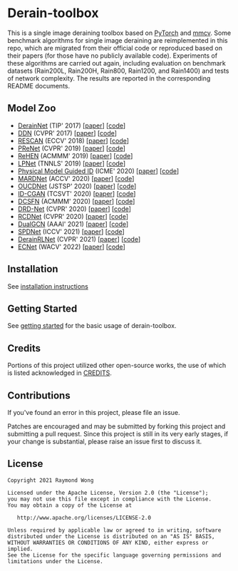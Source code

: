 # Derain-toolbox

This is a single image deraining toolbox based on [PyTorch](https://github.com/pytorch/pytorch) and [mmcv](https://github.com/open-mmlab/mmcv). Some benchmark algorithms for single image deraining are reimplemented in this repo, which are migrated from their official code or reproduced based on their papers (for those have no publicly available code). Experiments of these algorithms are carried out again, including evaluation on benchmark datasets (Rain200L, Rain200H, Rain800, Rain1200, and Rain1400) and tests of network complexity. The results are reported in the corresponding README documents.

## Model Zoo

- [DerainNet](configs/derainnet/README.md) (TIP' 2017) \[[paper](https://ieeexplore.ieee.org/abstract/document/7893758/)\] \[[code](https://xueyangfu.github.io/projects/tip2017.html)\]
- [DDN](configs/ddn/README.md) (CVPR' 2017) \[[paper](https://openaccess.thecvf.com/content_cvpr_2017/html/Fu_Removing_Rain_From_CVPR_2017_paper.html)\] \[[code](https://xueyangfu.github.io/projects/cvpr2017.html)\]
- [RESCAN](configs/rescan/README.md) (ECCV' 2018) [[paper](https://openaccess.thecvf.com/content_ECCV_2018/html/Xia_Li_Recurrent_Squeeze-and-Excitation_Context_ECCV_2018_paper.html)] \[[code](https://github.com/XiaLiPKU/RESCAN)\]
- [PReNet](configs/prenet/README.md) (CVPR' 2019) \[[paper](https://openaccess.thecvf.com/content_CVPR_2019/html/Ren_Progressive_Image_Deraining_Networks_A_Better_and_Simpler_Baseline_CVPR_2019_paper.html)\] \[[code](https://github.com/csdwren/PReNet)\]
- [ReHEN](configs/rehen/README.md) (ACMMM' 2019) \[[paper](https://dl.acm.org/doi/10.1145/3343031.3351149)\] \[[code](https://github.com/nnUyi/ReHEN)\]
- [LPNet](configs/lpnet/README.md) (TNNLS' 2019) \[[paper](https://ieeexplore.ieee.org/document/8767931)\] \[[code](https://xueyangfu.github.io/projects/LPNet.html)\]
- [Physical Model Guided ID](configs/physical_model_guided/README.md) (ICME' 2020) \[[paper](https://www.computer.org/csdl/proceedings-article/icme/2020/09102878/1kwr8NheVtm)\] \[[code](https://github.com/Ohraincu/PHYSICAL-MODEL-GUIDED-DEEP-IMAGE-DERAINING)\]
- [MARDNet](configs/mardnet/README.md) (ACCV' 2020) \[[paper](https://openaccess.thecvf.com/content/ACCV2020/html/Chen_Multi-scale_Attentive_Residual_Dense_Network_for_Single_Image_Rain_Removal_ACCV_2020_paper.html)\] \[[code](https://github.com/cxtalk/MARD-Net)\]
- [OUCDNet](configs/oucdnet/README.md) (JSTSP' 2020) \[[paper](https://ieeexplore.ieee.org/abstract/document/9264746)\] \[[code](https://github.com/jeya-maria-jose/Derain_OUCD_Net)\]
- [ID-CGAN](configs/cgan/README.md) (TCSVT' 2020) \[[paper](https://ieeexplore.ieee.org/document/8727938)\] \[[code](https://github.com/hezhangsprinter/ID-CGAN)\]
- [DCSFN](configs/dcsfn/README.md) (ACMMM' 2020) \[[paper](https://dl.acm.org/doi/abs/10.1145/3394171.3413820)\] \[[code](https://github.com/Ohraincu/DCSFN)]
- [DRD-Net](configs/drdnet/README.md) (CVPR' 2020) \[[paper](https://openaccess.thecvf.com/content_CVPR_2020/html/Deng_Detail-recovery_Image_Deraining_via_Context_Aggregation_Networks_CVPR_2020_paper.html)\] \[[code](https://github.com/Dengsgithub/DRD-Net)\]
- [RCDNet](configs/rcdnet/README.md) (CVPR' 2020) \[[paper](https://openaccess.thecvf.com/content_CVPR_2020/html/Wang_A_Model-Driven_Deep_Neural_Network_for_Single_Image_Rain_Removal_CVPR_2020_paper.html)\] \[[code](https://github.com/hongwang01/RCDNet_simple)\]
- [DualGCN](configs/dual_gcn/README.md) (AAAI' 2021) \[[paper](https://ojs.aaai.org/index.php/AAAI/article/view/16224)\] \[[code](https://xueyangfu.github.io/paper/2021/AAAI/code.zip)\]
- [SPDNet](configs/spdnet/README.md) (ICCV' 2021) \[[paper](https://openaccess.thecvf.com/content/ICCV2021/html/Yi_Structure-Preserving_Deraining_With_Residue_Channel_Prior_Guidance_ICCV_2021_paper.html)\] \[[code](https://github.com/Joyies/SPDNet)\]
- [DerainRLNet](configs/rlnet/README.md) (CVPR' 2021) \[[paper](https://openaccess.thecvf.com/content/CVPR2021/html/Chen_Robust_Representation_Learning_With_Feedback_for_Single_Image_Deraining_CVPR_2021_paper.html)\] \[[code](https://github.com/LI-Hao-SJTU/DerainRLNet)\]
- [ECNet](configs/ecnet/README.md) (WACV' 2022) \[[paper](https://openaccess.thecvf.com/content/WACV2022/html/Li_Single_Image_Deraining_Network_With_Rain_Embedding_Consistency_and_Layered_WACV_2022_paper.html)\] \[[code](https://github.com/Yizhou-Li-CV/ECNet)\]

## Installation

See [installation instructions](docs/installation.md)

## Getting Started

See [getting started](docs/getting_started.md) for the basic usage of derain-toolbox.

## Credits

Portions of this project utilized other open-source works, the use of which is listed acknowledged in [CREDITS](CREDITS.md).

## Contributions

If you've found an error in this project, please file an issue.

Patches are encouraged and may be submitted by forking this project and
submitting a pull request. Since this project is still in its very early stages,
if your change is substantial, please raise an issue first to discuss it.

## License

```
Copyright 2021 Raymond Wong

Licensed under the Apache License, Version 2.0 (the "License");
you may not use this file except in compliance with the License.
You may obtain a copy of the License at

   http://www.apache.org/licenses/LICENSE-2.0

Unless required by applicable law or agreed to in writing, software
distributed under the License is distributed on an "AS IS" BASIS,
WITHOUT WARRANTIES OR CONDITIONS OF ANY KIND, either express or implied.
See the License for the specific language governing permissions and
limitations under the License.
```

